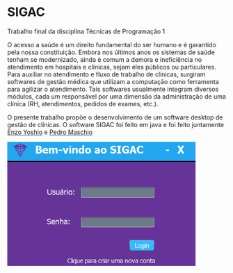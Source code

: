 # SIGAC
Trabalho final da disciplina Técnicas de Programação 1

O acesso a saúde é um direito fundamental do ser humano e é garantido pela nossa 
constituição. Embora nos últimos anos os sistemas de saúde tenham se
modernizado, ainda é comum a demora e ineficiência no atendimento em hospitais e
clínicas, sejam eles públicos ou particulares. Para auxiliar no atendimento e fluxo de
trabalho de clínicas, surgiram softwares de gestão médica que utilizam a
computação como ferramenta para agilizar o atendimento. Tais softwares
usualmente integram diversos módulos, cada um responsável por uma dimensão da
administração de uma clínica (RH, atendimentos, pedidos de exames, etc.).

O presente trabalho propõe o desenvolvimento de um software desktop de gestão
de clínicas. O software SIGAC foi feito em java e foi feito juntamente [Enzo Yoshio](https://github.com/enzoyoshio) e [Pedro Maschio](https://github.com/pedro-maschio)

![img1](imgs/sigac.png)